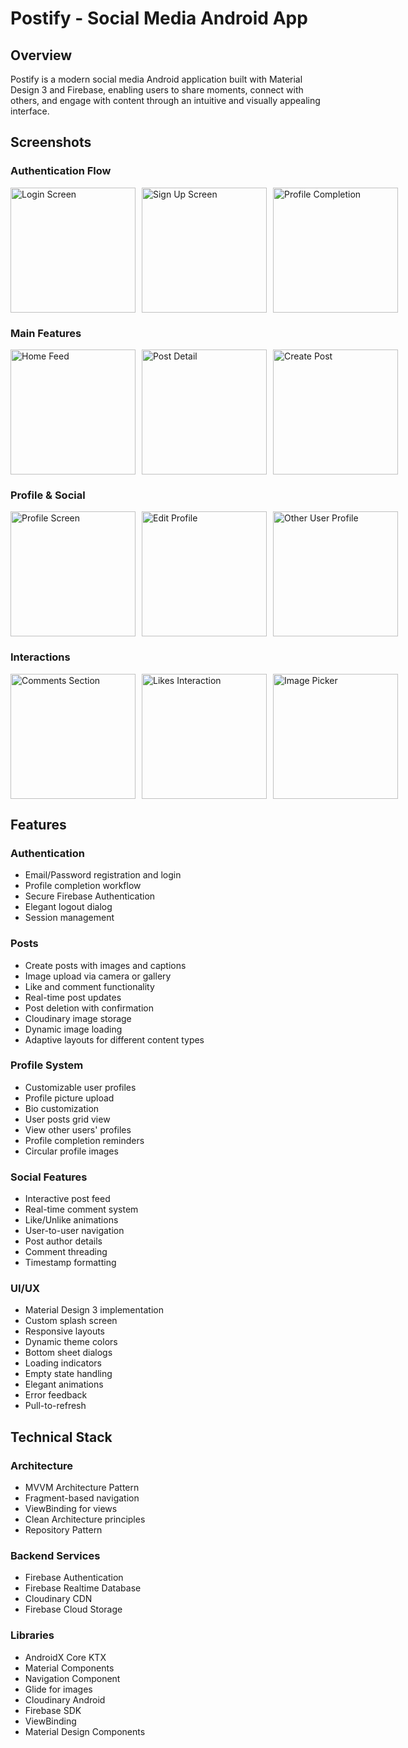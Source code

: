 # Postify - Social Media Android App

## Overview
Postify is a modern social media Android application built with Material Design 3 and Firebase, enabling users to share moments, connect with others, and engage with content through an intuitive and visually appealing interface.

## Screenshots

### Authentication Flow
<div style="display: flex; gap: 10px;">
    <img src="assets/screenshots/login.png" width="200" alt="Login Screen"/>
    <img src="assets/screenshots/signup.png" width="200" alt="Sign Up Screen"/>
    <img src="assets/screenshots/profile_completion.png" width="200" alt="Profile Completion"/>
</div>

### Main Features
<div style="display: flex; gap: 10px;">
    <img src="assets/screenshots/home_feed.png" width="200" alt="Home Feed"/>
    <img src="assets/screenshots/post_detail.png" width="200" alt="Post Detail"/>
    <img src="assets/screenshots/create_post.png" width="200" alt="Create Post"/>
</div>

### Profile & Social
<div style="display: flex; gap: 10px;">
    <img src="assets/screenshots/profile.png" width="200" alt="Profile Screen"/>
    <img src="assets/screenshots/edit_profile.png" width="200" alt="Edit Profile"/>
    <img src="assets/screenshots/other_profile.png" width="200" alt="Other User Profile"/>
</div>

### Interactions
<div style="display: flex; gap: 10px;">
    <img src="assets/screenshots/comments.png" width="200" alt="Comments Section"/>
    <img src="assets/screenshots/likes.png" width="200" alt="Likes Interaction"/>
    <img src="assets/screenshots/image_picker.png" width="200" alt="Image Picker"/>
</div>

## Features

### Authentication
- Email/Password registration and login
- Profile completion workflow
- Secure Firebase Authentication
- Elegant logout dialog
- Session management

### Posts
- Create posts with images and captions
- Image upload via camera or gallery
- Like and comment functionality
- Real-time post updates
- Post deletion with confirmation
- Cloudinary image storage
- Dynamic image loading
- Adaptive layouts for different content types

### Profile System
- Customizable user profiles
- Profile picture upload
- Bio customization
- User posts grid view
- View other users' profiles
- Profile completion reminders
- Circular profile images

### Social Features
- Interactive post feed
- Real-time comment system
- Like/Unlike animations
- User-to-user navigation
- Post author details
- Comment threading
- Timestamp formatting

### UI/UX
- Material Design 3 implementation
- Custom splash screen
- Responsive layouts
- Dynamic theme colors
- Bottom sheet dialogs
- Loading indicators
- Empty state handling
- Elegant animations
- Error feedback
- Pull-to-refresh

## Technical Stack

### Architecture
- MVVM Architecture Pattern
- Fragment-based navigation
- ViewBinding for views
- Clean Architecture principles
- Repository Pattern

### Backend Services
- Firebase Authentication
- Firebase Realtime Database
- Cloudinary CDN
- Firebase Cloud Storage

### Libraries
- AndroidX Core KTX
- Material Components
- Navigation Component
- Glide for images
- Cloudinary Android
- Firebase SDK
- ViewBinding
- Material Design Components



